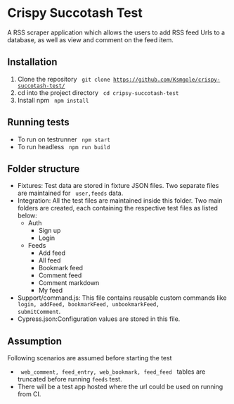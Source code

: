 # Crispy Succotash Test

A RSS scraper application which allows the users to add RSS feed Urls to a database, as well as  view and comment on the feed item.


## Installation
1. Clone the repository <code> git clone https://github.com/Ksmgole/crispy-succotash-test/ </code>
2. cd into the project directory <code> cd cripsy-succotash-test </code>
3. Install npm <code> npm install </code>

## Running tests
- To run on testrunner <code> npm start </code>
- To run headless <code> npm run build </code>

## Folder structure
- Fixtures: Test data are stored in fixture JSON files. Two separate files are maintained for <code> user,feeds</code> data.
- Integration: All the test files are maintained inside this folder. Two main folders are created, each containing the respective test files as listed below:
   * Auth
     * Sign up
     * Login
   * Feeds
     * Add feed
     * All feed
     * Bookmark feed
     * Comment feed
     * Comment markdown
     * My feed
-  Support/command.js: This file contains reusable custom commands like <code> login, addFeed, bookmarkFeed, unbookmarkFeed, submitComment</code>.
-  Cypress.json:Configuration values are stored in this file.

## Assumption 
Following scenarios are assumed before starting the test
- <code> web_comment, feed_entry, web_bookmark, feed_feed </code> tables are truncated before running <code>feeds</code> test.
- There will be a test app hosted where the url could be used on running from CI.